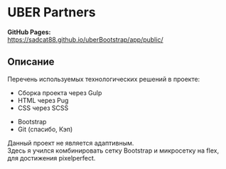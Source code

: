 # UBER Partners

**GitHub Pages:**<br>
https://sadcat88.github.io/uberBootstrap/app/public/<br>

## Описание

Перечень используемых технологических решений в проекте:

- Сборка проекта через Gulp
- HTML через Pug
- CSS через SCSS
<!-- - Vanilla JavaScript -->
<!-- - JSDoc -->
- Bootstrap
- Git (спасибо, Кэп)

Данный проект не является адаптивным.<br>
Здесь я учился комбинировать сетку Bootstrap и микросетку на flex, для достижения pixelperfect.

<!-- **JSDoc**<br>
Доступна документация по некоторым JavaScript методам<br>
https://sadcat88.github.io/uberBootstrap/docs/gen/index.html
 -->